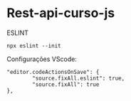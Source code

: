 # Rest-api-curso-js


ESLINT
```
npx eslint --init
```

Configurações VScode:
```
"editor.codeActionsOnSave": {
        "source.fixAll.eslint": true,
        "source.fixAll": true
},
```
